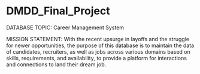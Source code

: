 # DMDD_Final_Project
DATABASE TOPIC:
Career Management System

MISSION STATEMENT:
With the recent upsurge in layoffs and the struggle for newer opportunities, the purpose of this database is to maintain the data of candidates, recruiters, as well as jobs across various domains based on skills, requirements, and availability, to provide a platform for interactions and connections to land their dream job.

